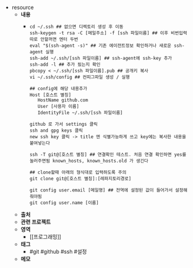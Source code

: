 - resource
	- **내용**
		- ```shell
		  cd ~/.ssh ## 없으면 디렉토리 생성 후 이동
		  ssh-keygen -t rsa -C [메일주소] -f [ssh 파일이름] ## 이후 비번입력 따로 안할꺼면 엔터 두번
		  eval "$(ssh-agent -s)" ## 기존 에이전트정보 확인하거나 새로운 ssh-agent 실행
		  ssh-add ~/.ssh/[ssh 파일이름] ## ssh-agent에 ssh-key 추가
		  ssh-add -l ## 추가 됬는지 확인
		  pbcopy < ~/.ssh/[ssh 파일이름].pub ## 공개키 복사
		  vi ~/.ssh/config ## 컨피그파일 생성 / 실행
		  
		  ## config에 해당 내용추가
		  Host [호스트 별칭]
		     HostName github.com
		     User [사용자 이름]
		     IdentityFile ~/.ssh/[ssh 파일이름]
		  
		  github 로 가서 settings 클릭
		  ssh and gpg keys 클릭
		  new ssh key 클릭 -> title 엔 식별가능하게 쓰고 key에는 복사한 내용을 붙여넣는다
		  
		  ssh -T git@[호스트 별칭] ## 연결확인 테스트. 처음 연결 확인하면 yes를 눌러주면됨 known_hosts, known_hosts.old 가 생긴다
		  
		  ## clone할때 아래의 형식대로 입력하도록 주의
		  git clone git@[호스트 별칭]:[레파지토리경로]
		  
		  git config user.email [메일명] ## 전역에 설정된 값이 들어가서 설정해 줘야됨
		  git config user.name [이름]
		  ```
	- **출처**
	- **관련 프로젝트**
	- **영역**
		- [[프로그래밍]]
	- **태그**
		- #git #github #ssh #설정
	- **메모**